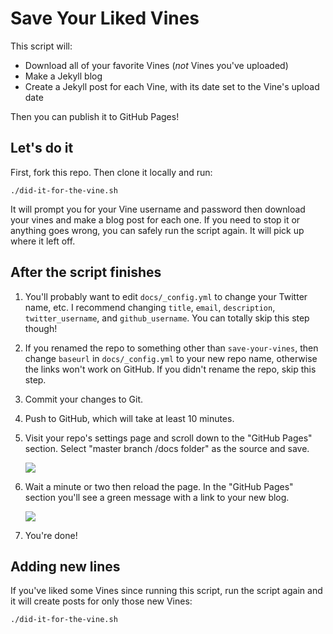 # Save Your Liked Vines

This script will:

* Download all of your favorite Vines (_not_ Vines you've uploaded)
* Make a Jekyll blog
* Create a Jekyll post for each Vine, with its date set to the Vine's upload
  date

Then you can publish it to GitHub Pages!

## Let's do it

First, fork this repo. Then clone it locally and run:

    ./did-it-for-the-vine.sh

It will prompt you for your Vine username and password then download your vines
and make a blog post for each one. If you need to stop it or anything goes
wrong, you can safely run the script again. It will pick up where it left off.

## After the script finishes

1. You'll probably want to edit `docs/_config.yml` to change your Twitter
   name, etc. I recommend changing `title`, `email`, `description`,
   `twitter_username`, and `github_username`. You can totally skip this step
   though!
1. If you renamed the repo to something other than `save-your-vines`, then
   change `baseurl` in `docs/_config.yml` to your new repo name, otherwise the
   links won't work on GitHub. If you didn't rename the repo, skip this step.
1. Commit your changes to Git.
1. Push to GitHub, which will take at least 10 minutes.
1. Visit your repo's settings page and scroll down to the "GitHub Pages"
   section. Select "master branch /docs folder" as the source and save.

   ![](https://cloud.githubusercontent.com/assets/257678/21215014/4badb86e-c253-11e6-9ee8-ae7a00b2965d.png)

1. Wait a minute or two then reload the page. In the "GitHub Pages" section
   you'll see a green message with a link to your new blog.

   ![](https://cloud.githubusercontent.com/assets/257678/21215388/c86a17ce-c255-11e6-9a46-ef5439d62ee1.png)

1. You're done!

## Adding new lines

If you've liked some Vines since running this script, run the script again and
it will create posts for only those new Vines:

    ./did-it-for-the-vine.sh
